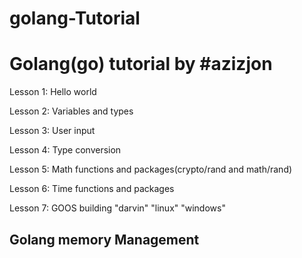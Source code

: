 # golang-Tutorial

<h1>Golang(go) tutorial by #azizjon</h1>

<p>Lesson 1: Hello world</p>

<p>Lesson 2: Variables and types</p>

<p>Lesson 3: User input </p>

<p>Lesson 4: Type conversion</p>

<p>Lesson 5: Math functions and packages(crypto/rand and math/rand)</p>

<p>Lesson 6: Time functions and packages</p>
<p>Lesson 7: GOOS building "darvin" "linux" "windows"</p>

<h2> Golang memory Management </h2>

